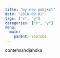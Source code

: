 ```yaml
---
title: "my new pokjkst"
date: "2016-09-01"
tags: ["x", "y"]
categories: ["x", "y"]
menu:
  main:
    parent: YouTube
---
```


contehsahdjahdka